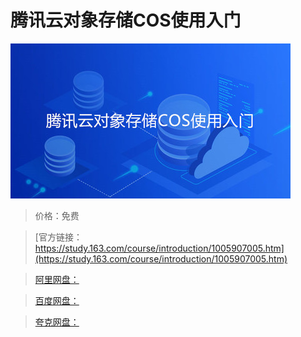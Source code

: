 # 腾讯云对象存储COS使用入门

![img](../../../assets/study163/free/f1d0993d-c102-42b2-8957-963e6fc8dd51.jpg)

> 价格：免费

> [官方链接：https://study.163.com/course/introduction/1005907005.htm](https://study.163.com/course/introduction/1005907005.htm)

> [阿里网盘：]()

> [百度网盘：]()

> [夸克网盘：]()
